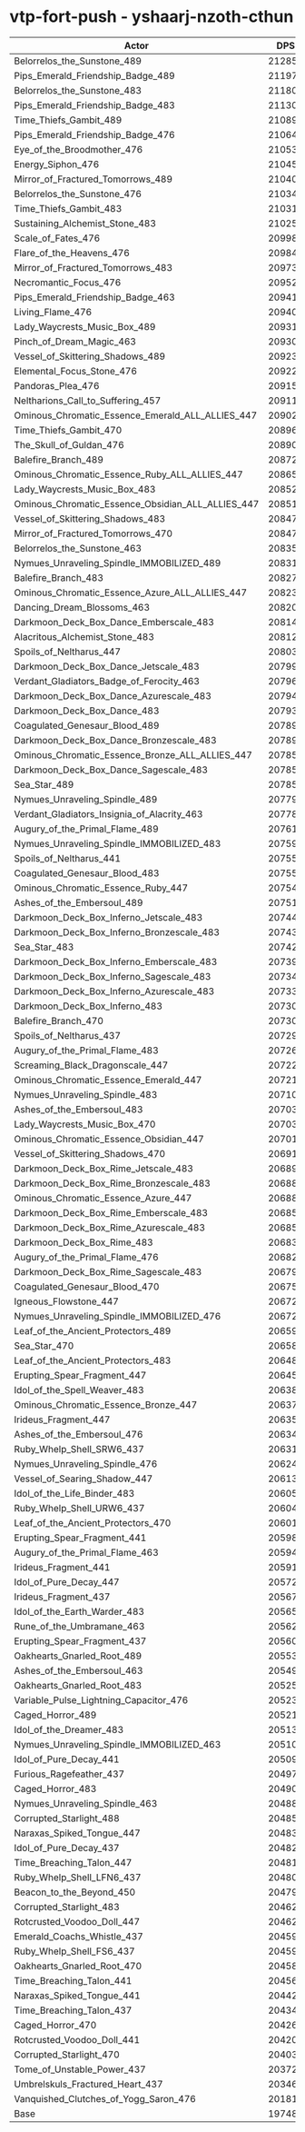 # vtp-fort-push - yshaarj-nzoth-cthun
| Actor | DPS | Increase |
|---|:---:|:---:|
|Belorrelos_the_Sunstone_489|212851|7.78%|
|Pips_Emerald_Friendship_Badge_489|211973|7.34%|
|Belorrelos_the_Sunstone_483|211805|7.25%|
|Pips_Emerald_Friendship_Badge_483|211300|7.00%|
|Time_Thiefs_Gambit_489|210890|6.79%|
|Pips_Emerald_Friendship_Badge_476|210648|6.67%|
|Eye_of_the_Broodmother_476|210534|6.61%|
|Energy_Siphon_476|210450|6.57%|
|Mirror_of_Fractured_Tomorrows_489|210406|6.55%|
|Belorrelos_the_Sunstone_476|210347|6.52%|
|Time_Thiefs_Gambit_483|210316|6.50%|
|Sustaining_Alchemist_Stone_483|210252|6.47%|
|Scale_of_Fates_476|209987|6.33%|
|Flare_of_the_Heavens_476|209848|6.26%|
|Mirror_of_Fractured_Tomorrows_483|209733|6.20%|
|Necromantic_Focus_476|209520|6.10%|
|Pips_Emerald_Friendship_Badge_463|209417|6.04%|
|Living_Flame_476|209409|6.04%|
|Lady_Waycrests_Music_Box_489|209313|5.99%|
|Pinch_of_Dream_Magic_463|209303|5.99%|
|Vessel_of_Skittering_Shadows_489|209236|5.95%|
|Elemental_Focus_Stone_476|209227|5.95%|
|Pandoras_Plea_476|209151|5.91%|
|Neltharions_Call_to_Suffering_457|209119|5.89%|
|Ominous_Chromatic_Essence_Emerald_ALL_ALLIES_447|209029|5.85%|
|Time_Thiefs_Gambit_470|208965|5.82%|
|The_Skull_of_Guldan_476|208900|5.78%|
|Balefire_Branch_489|208729|5.70%|
|Ominous_Chromatic_Essence_Ruby_ALL_ALLIES_447|208656|5.66%|
|Lady_Waycrests_Music_Box_483|208525|5.59%|
|Ominous_Chromatic_Essence_Obsidian_ALL_ALLIES_447|208510|5.59%|
|Vessel_of_Skittering_Shadows_483|208479|5.57%|
|Mirror_of_Fractured_Tomorrows_470|208474|5.57%|
|Belorrelos_the_Sunstone_463|208358|5.51%|
|Nymues_Unraveling_Spindle_IMMOBILIZED_489|208312|5.48%|
|Balefire_Branch_483|208276|5.47%|
|Ominous_Chromatic_Essence_Azure_ALL_ALLIES_447|208239|5.45%|
|Dancing_Dream_Blossoms_463|208203|5.43%|
|Darkmoon_Deck_Box_Dance_Emberscale_483|208141|5.40%|
|Alacritous_Alchemist_Stone_483|208125|5.39%|
|Spoils_of_Neltharus_447|208031|5.34%|
|Darkmoon_Deck_Box_Dance_Jetscale_483|207994|5.32%|
|Verdant_Gladiators_Badge_of_Ferocity_463|207962|5.31%|
|Darkmoon_Deck_Box_Dance_Azurescale_483|207943|5.30%|
|Darkmoon_Deck_Box_Dance_483|207932|5.29%|
|Coagulated_Genesaur_Blood_489|207892|5.27%|
|Darkmoon_Deck_Box_Dance_Bronzescale_483|207890|5.27%|
|Ominous_Chromatic_Essence_Bronze_ALL_ALLIES_447|207858|5.25%|
|Darkmoon_Deck_Box_Dance_Sagescale_483|207853|5.25%|
|Sea_Star_489|207850|5.25%|
|Nymues_Unraveling_Spindle_489|207796|5.22%|
|Verdant_Gladiators_Insignia_of_Alacrity_463|207789|5.22%|
|Augury_of_the_Primal_Flame_489|207616|5.13%|
|Nymues_Unraveling_Spindle_IMMOBILIZED_483|207597|5.12%|
|Spoils_of_Neltharus_441|207559|5.10%|
|Coagulated_Genesaur_Blood_483|207552|5.10%|
|Ominous_Chromatic_Essence_Ruby_447|207547|5.10%|
|Ashes_of_the_Embersoul_489|207519|5.08%|
|Darkmoon_Deck_Box_Inferno_Jetscale_483|207445|5.05%|
|Darkmoon_Deck_Box_Inferno_Bronzescale_483|207431|5.04%|
|Sea_Star_483|207427|5.04%|
|Darkmoon_Deck_Box_Inferno_Emberscale_483|207397|5.02%|
|Darkmoon_Deck_Box_Inferno_Sagescale_483|207348|5.00%|
|Darkmoon_Deck_Box_Inferno_Azurescale_483|207334|4.99%|
|Darkmoon_Deck_Box_Inferno_483|207306|4.98%|
|Balefire_Branch_470|207303|4.97%|
|Spoils_of_Neltharus_437|207294|4.97%|
|Augury_of_the_Primal_Flame_483|207266|4.96%|
|Screaming_Black_Dragonscale_447|207226|4.93%|
|Ominous_Chromatic_Essence_Emerald_447|207217|4.93%|
|Nymues_Unraveling_Spindle_483|207104|4.87%|
|Ashes_of_the_Embersoul_483|207032|4.84%|
|Lady_Waycrests_Music_Box_470|207030|4.84%|
|Ominous_Chromatic_Essence_Obsidian_447|207015|4.83%|
|Vessel_of_Skittering_Shadows_470|206912|4.78%|
|Darkmoon_Deck_Box_Rime_Jetscale_483|206897|4.77%|
|Darkmoon_Deck_Box_Rime_Bronzescale_483|206883|4.76%|
|Ominous_Chromatic_Essence_Azure_447|206881|4.76%|
|Darkmoon_Deck_Box_Rime_Emberscale_483|206852|4.75%|
|Darkmoon_Deck_Box_Rime_Azurescale_483|206851|4.74%|
|Darkmoon_Deck_Box_Rime_483|206830|4.73%|
|Augury_of_the_Primal_Flame_476|206821|4.73%|
|Darkmoon_Deck_Box_Rime_Sagescale_483|206791|4.71%|
|Coagulated_Genesaur_Blood_470|206751|4.69%|
|Igneous_Flowstone_447|206724|4.68%|
|Nymues_Unraveling_Spindle_IMMOBILIZED_476|206723|4.68%|
|Leaf_of_the_Ancient_Protectors_489|206590|4.61%|
|Sea_Star_470|206583|4.61%|
|Leaf_of_the_Ancient_Protectors_483|206482|4.56%|
|Erupting_Spear_Fragment_447|206458|4.55%|
|Idol_of_the_Spell_Weaver_483|206383|4.51%|
|Ominous_Chromatic_Essence_Bronze_447|206375|4.50%|
|Irideus_Fragment_447|206353|4.49%|
|Ashes_of_the_Embersoul_476|206342|4.49%|
|Ruby_Whelp_Shell_SRW6_437|206311|4.47%|
|Nymues_Unraveling_Spindle_476|206244|4.44%|
|Vessel_of_Searing_Shadow_447|206137|4.38%|
|Idol_of_the_Life_Binder_483|206054|4.34%|
|Ruby_Whelp_Shell_URW6_437|206048|4.34%|
|Leaf_of_the_Ancient_Protectors_470|206017|4.32%|
|Erupting_Spear_Fragment_441|205985|4.31%|
|Augury_of_the_Primal_Flame_463|205946|4.29%|
|Irideus_Fragment_441|205915|4.27%|
|Idol_of_Pure_Decay_447|205727|4.18%|
|Irideus_Fragment_437|205670|4.15%|
|Idol_of_the_Earth_Warder_483|205653|4.14%|
|Rune_of_the_Umbramane_463|205622|4.12%|
|Erupting_Spear_Fragment_437|205606|4.11%|
|Oakhearts_Gnarled_Root_489|205535|4.08%|
|Ashes_of_the_Embersoul_463|205493|4.06%|
|Oakhearts_Gnarled_Root_483|205251|3.93%|
|Variable_Pulse_Lightning_Capacitor_476|205235|3.93%|
|Caged_Horror_489|205216|3.92%|
|Idol_of_the_Dreamer_483|205135|3.88%|
|Nymues_Unraveling_Spindle_IMMOBILIZED_463|205106|3.86%|
|Idol_of_Pure_Decay_441|205097|3.86%|
|Furious_Ragefeather_437|204970|3.79%|
|Caged_Horror_483|204901|3.76%|
|Nymues_Unraveling_Spindle_463|204880|3.75%|
|Corrupted_Starlight_488|204854|3.73%|
|Naraxas_Spiked_Tongue_447|204837|3.73%|
|Idol_of_Pure_Decay_437|204829|3.72%|
|Time_Breaching_Talon_447|204816|3.71%|
|Ruby_Whelp_Shell_LFN6_437|204802|3.71%|
|Beacon_to_the_Beyond_450|204797|3.70%|
|Corrupted_Starlight_483|204629|3.62%|
|Rotcrusted_Voodoo_Doll_447|204621|3.62%|
|Emerald_Coachs_Whistle_437|204594|3.60%|
|Ruby_Whelp_Shell_FS6_437|204590|3.60%|
|Oakhearts_Gnarled_Root_470|204584|3.60%|
|Time_Breaching_Talon_441|204566|3.59%|
|Naraxas_Spiked_Tongue_441|204423|3.52%|
|Time_Breaching_Talon_437|204349|3.48%|
|Caged_Horror_470|204269|3.44%|
|Rotcrusted_Voodoo_Doll_441|204209|3.41%|
|Corrupted_Starlight_470|204037|3.32%|
|Tome_of_Unstable_Power_437|203724|3.16%|
|Umbrelskuls_Fractured_Heart_437|203462|3.03%|
|Vanquished_Clutches_of_Yogg_Saron_476|201817|2.20%|
|Base|197481|0.00%|
